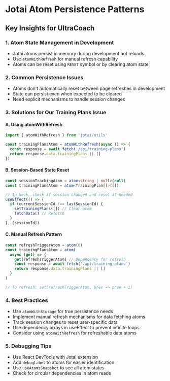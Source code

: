 # Jotai Atom Persistence Patterns

## Key Insights for UltraCoach

### 1. Atom State Management in Development
- Jotai atoms persist in memory during development hot reloads
- Use `atomWithRefresh` for manual refresh capability
- Atoms can be reset using `RESET` symbol or by clearing atom state

### 2. Common Persistence Issues
- Atoms don't automatically reset between page refreshes in development
- State can persist even when expected to be cleared
- Need explicit mechanisms to handle session changes

### 3. Solutions for Our Training Plans Issue

#### A. Using atomWithRefresh
```typescript
import { atomWithRefresh } from 'jotai/utils'

const trainingPlansAtom = atomWithRefresh(async () => {
  const response = await fetch('/api/training-plans')
  return response.data.trainingPlans || []
})
```

#### B. Session-Based State Reset
```typescript
const sessionTrackingAtom = atom<string | null>(null)
const trainingPlansAtom = atom<TrainingPlan[]>([])

// In hook, check if session changed and reset if needed
useEffect(() => {
  if (currentSessionId !== lastSessionId) {
    setTrainingPlans([]) // Clear atom
    fetchData() // Refetch
  }
}, [sessionId])
```

#### C. Manual Refresh Pattern
```typescript
const refreshTriggerAtom = atom(0)
const trainingPlansAtom = atom(
  async (get) => {
    get(refreshTriggerAtom) // Dependency for refresh
    const response = await fetch('/api/training-plans')
    return response.data.trainingPlans || []
  }
)

// To refresh: set(refreshTriggerAtom, prev => prev + 1)
```

### 4. Best Practices
- Use `atomWithStorage` for true persistence needs
- Implement manual refresh mechanisms for data fetching atoms
- Track session changes to reset user-specific data
- Use dependency arrays in useEffect to prevent infinite loops
- Consider using `atomWithRefresh` for refreshable data atoms

### 5. Debugging Tips
- Use React DevTools with Jotai extension
- Add `debugLabel` to atoms for easier identification
- Use `useAtomsSnapshot` to see all atom states
- Check for circular dependencies in atom reads
